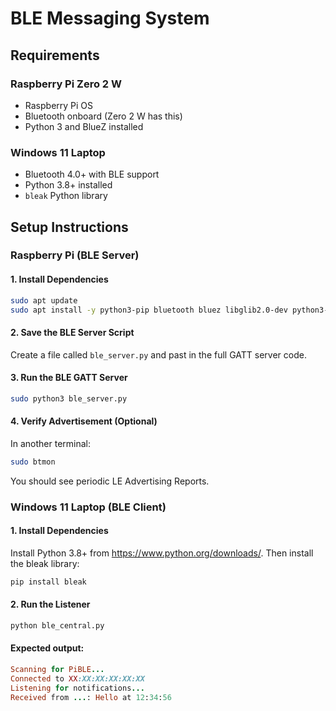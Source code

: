 # BLE Messaging System

## Requirements

### Raspberry Pi Zero 2 W

- Raspberry Pi OS
- Bluetooth onboard (Zero 2 W has this)
- Python 3 and BlueZ installed

### Windows 11 Laptop

- Bluetooth 4.0+ with BLE support
- Python 3.8+ installed
- `bleak` Python library

## Setup Instructions

### Raspberry Pi (BLE Server)

#### 1. Install Dependencies

```bash
sudo apt update
sudo apt install -y python3-pip bluetooth bluez libglib2.0-dev python3-dbus
```

#### 2. Save the BLE Server Script

Create a file called `ble_server.py` and past in the full GATT server code.

#### 3. Run the BLE GATT Server

```bash
sudo python3 ble_server.py
```

#### 4. Verify Advertisement (Optional)

In another terminal:

```bash
sudo btmon
```

You should see periodic LE Advertising Reports.

### Windows 11 Laptop (BLE Client)

#### 1. Install Dependencies

Install Python 3.8+ from https://www.python.org/downloads/.
Then install the bleak library:
```bash
pip install bleak
```

#### 2. Run the Listener

```bash 
python ble_central.py
```

#### Expected output:

``` ruby
Scanning for PiBLE...
Connected to XX:XX:XX:XX:XX:XX
Listening for notifications...
Received from ...: Hello at 12:34:56
```

